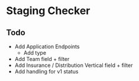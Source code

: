 # Staging Checker

## Todo

* Add Application Endpoints
  * Add type
* Add Team field + filter
* Add Insurance / Distribution Vertical field + filter
* Add handling for v1 status


